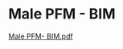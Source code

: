 # Male PFM - BIM

[Male PFM- BIM.pdf](Male%20PFM%20-%20BIM%20db6596b287cd482eba13ac4f54623f92/Male_PFM-_BIM.pdf)